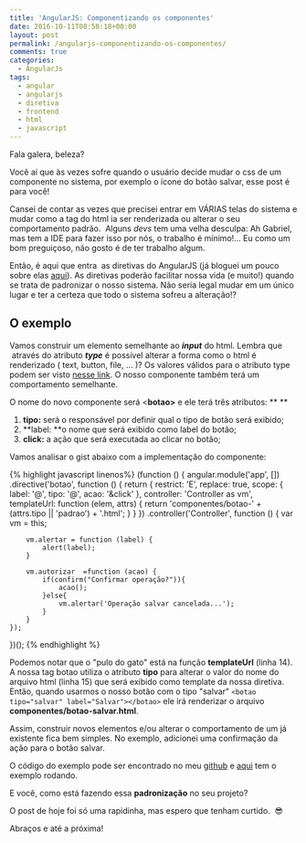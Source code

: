 ```yaml
---
title: 'AngularJS: Componentizando os componentes'
date: 2016-10-11T08:50:18+00:00
layout: post
permalink: /angularjs-componentizando-os-componentes/
comments: true
categories:
  - AngularJs
tags:
  - angular
  - angularjs
  - diretiva
  - frontend
  - html
  - javascript
---
```

Fala galera, beleza?

Você aí que às vezes sofre quando o usuário decide mudar o css de um componente no sistema, por exemplo o ícone do botão salvar, esse post é para você!

Cansei de contar as vezes que precisei entrar em VÁRIAS telas do sistema e mudar como a tag do html ia ser renderizada ou alterar o seu comportamento padrão.  Alguns _devs_ tem uma velha desculpa: Ah Gabriel, mas tem a IDE para fazer isso por nós, o trabalho é mínimo!&#8230; Eu como um bom preguiçoso, não gosto é de ter trabalho algum.

Então, é aqui que entra  as diretivas do AngularJS (já bloguei um pouco sobre elas <a href="https://gabrielfeitosa.com/angularjs-diretiva-para-controle-de-acesso/" target="_blank">aqui</a>). As diretivas poderão facilitar nossa vida (e muito!) quando se trata de padronizar o nosso sistema. Não seria legal mudar em um único lugar e ter a certeza que todo o sistema sofreu a alteração!?
<!--more-->

## O exemplo

Vamos construir um elemento semelhante ao _**input**_ do html. Lembra que  através do atributo **_type_** é possível alterar a forma como o html é renderizado ( text, button, file, &#8230; )? Os valores válidos para o atributo type podem ser visto <a href="http://www.w3schools.com/tags/att_input_type.asp" target="_blank">nesse link</a>. O nosso componente também terá um comportamento semelhante.

O nome do novo componente será <**botao>** e ele terá três atributos: ** **

  1. **tipo:** será o responsável por definir qual o tipo de botão será exibido;
  2.  **label: **o nome que será exibido como label do botão;
  3. **click:** a ação que será executada ao clicar no botão;

Vamos analisar o gist abaixo com a implementação do componente:

{% highlight javascript linenos%}
(function () {
  angular.module('app', [])
    .directive('botao', function () {
        return {
            restrict: 'E',
            replace: true,
            scope: {
                label: '@',
                tipo: '@',
                acao: '&click'
            },
            controller: 'Controller as vm',
            templateUrl: function (elem, attrs) {
                return 'componentes/botao-' + (attrs.tipo || 'padrao') + '.html';
            }
        }
    })
    .controller('Controller', function () {
        var vm = this;

        vm.alertar = function (label) {
            alert(label);
        }

        vm.autorizar  =function (acao) {
            if(confirm("Confirmar operação?")){
                acao();
            }else{
                vm.alertar('Operação salvar cancelada...');
            }
        }
    });
})();
{% endhighlight %}

Podemos notar que o "pulo do gato" está na função **templateUrl** (linha 14). A nossa tag botao utiliza o atributo **tipo** para alterar o valor do nome do arquivo html (linha 15) que será exibido como template da nossa diretiva. Então, quando usarmos o nosso botão com o tipo "salvar" `<botao tipo="salvar" label="Salvar"></botao>` ele irá renderizar o arquivo **componentes/botao-salvar.html**.

Assim, construir novos elementos e/ou alterar o comportamento de um já existente fica bem simples. No exemplo, adicionei uma confirmação da ação para o botão salvar.

O código do exemplo pode ser encontrado no meu <a href="https://github.com/gabrielfeitosa/angularjs-padronizacao-componentes" target="_blank">github</a> e <a href="https://gabrielfeitosa.com/exemplos/angularjs/padronizacao-componentes/" target="_blank">aqui</a> tem o exemplo rodando.

E você, como está fazendo essa **padronização** no seu projeto?

O post de hoje foi só uma rapidinha, mas espero que tenham curtido.  😎

Abraços e até a próxima!